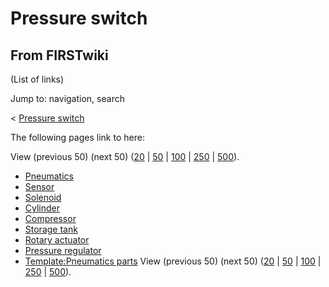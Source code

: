 # Pressure switch

## From FIRSTwiki

(List of links)

Jump to: navigation, search

< [Pressure switch](/index.php?title=Pressure_switch&redirect=no "Pressure
switch")

The following pages link to here:

View (previous 50) (next 50) ([20](/index.php?title=Special:Whatlinkshere/Pressure_switch&limit=20&from=0 "Special:Whatlinkshere/Pressure switch") | [50](/index.php?title=Special:Whatlinkshere/Pressure_switch&limit=50&from=0 "Special:Whatlinkshere/Pressure switch") | [100](/index.php?title=Special:Whatlinkshere/Pressure_switch&limit=100&from=0 "Special:Whatlinkshere/Pressure switch") | [250](/index.php?title=Special:Whatlinkshere/Pressure_switch&limit=250&from=0 "Special:Whatlinkshere/Pressure switch") | [500](/index.php?title=Special:Whatlinkshere/Pressure_switch&limit=500&from=0 "Special:Whatlinkshere/Pressure switch")).

- [Pneumatics](pneumatics)
- [Sensor](sensor)
- [Solenoid](Solenoid "Solenoid")
- [Cylinder](Cylinder "Cylinder")
- [Compressor](Compressor "Compressor")
- [Storage tank](Storage_tank "Storage tank")
- [Rotary actuator](Rotary_actuator "Rotary actuator")
- [Pressure regulator](Pressure_regulator "Pressure regulator")
- [Template:Pneumatics parts](Template:Pneumatics_parts "Template:Pneumatics parts") View (previous 50) (next 50) ([20](/index.php?title=Special:Whatlinkshere/Pressure_switch&limit=20&from=0 "Special:Whatlinkshere/Pressure switch") | [50](/index.php?title=Special:Whatlinkshere/Pressure_switch&limit=50&from=0 "Special:Whatlinkshere/Pressure switch") | [100](/index.php?title=Special:Whatlinkshere/Pressure_switch&limit=100&from=0 "Special:Whatlinkshere/Pressure switch") | [250](/index.php?title=Special:Whatlinkshere/Pressure_switch&limit=250&from=0 "Special:Whatlinkshere/Pressure switch") | [500](/index.php?title=Special:Whatlinkshere/Pressure_switch&limit=500&from=0 "Special:Whatlinkshere/Pressure switch")).
